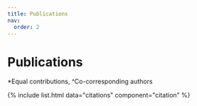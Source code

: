 ```yaml
---
title: Publications
nav:
  order: 2
---
```


# Publications

\*Equal contributions, ^Co-corresponding authors

<!-- {% include section.html %}

## Selected Publications

{% 
  include citation.html 
  lookup="doi:10.1101/2023.09.19.23295780"
  style="rich" 
%}

{% 
  include citation.html 
  lookup="doi:10.1126/science.ade9516"
  style="rich" 
%}

{% 
  include citation.html 
  lookup="doi:10.1001/jamaneurol.2023.2363"
  style="rich" 
%}

{% include section.html %}

## All Publications

{% include search-box.html %}

{% include search-info.html %} -->

{% include list.html data="citations" component="citation" %}